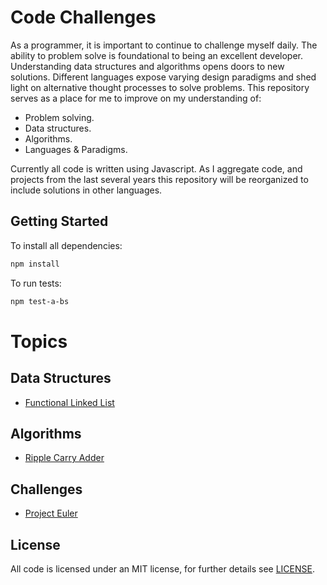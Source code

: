 # Code Challenges

As a programmer, it is important to continue to challenge myself daily. The ability to problem solve is foundational to being an excellent developer. Understanding data structures and algorithms opens doors to new solutions. Different languages expose varying design paradigms and shed light on alternative thought processes to solve problems. This repository serves as a place for me to improve on my understanding of:

- Problem solving.
- Data structures.
- Algorithms.
- Languages & Paradigms.

Currently all code is written using Javascript. As I aggregate code, and projects from the last several years this repository will be reorganized to include solutions in other languages.

## Getting Started

To install all dependencies:

```bash
npm install
```

To run tests:

```bash
npm test-a-bs
```

# Topics

## Data Structures

- [Functional Linked List](/data_structures/functional_linked_list/)

## Algorithms

- [Ripple Carry Adder](/algorithms/ripple_carry_adder)

## Challenges

- [Project Euler](/project_euler/)

## License

All code is licensed under an MIT license, for further details see [LICENSE](/LICENSE).
